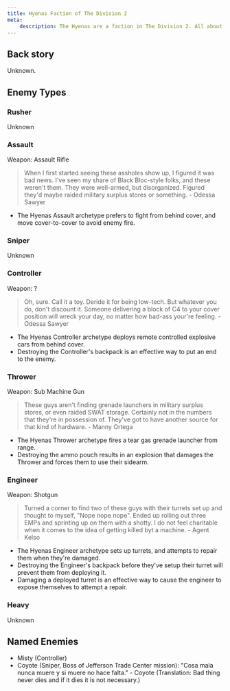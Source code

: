 ```yaml
---
title: Hyenas Faction of The Division 2
meta:
    description: The Hyenas are a faction in The Division 2. All about the types of Hyenas enemies you can encounter you can find here.
---
```


## Back story

Unknown.

## Enemy Types

### Rusher

Unknown

### Assault

Weapon: Assault Rifle

> When I first started seeing these assholes show up, I figured it was bad news. I've seen my share of Black Bloc-style folks, and these weren't them. They were well-armed, but disorganized. Figured they'd maybe raided military surplus stores or something. - Odessa Sawyer

* The Hyenas Assault archetype prefers to fight from behind cover, and move cover-to-cover to avoid enemy fire. 

### Sniper

Unknown

### Controller

Weapon: ?

> Oh, sure. Call it a toy. Deride it for being low-tech. But whatever you do, don't discount it. Someone delivering a block of C4 to your cover position will wreck your day, no matter how bad-ass your're feeling. - Odessa Sawyer

* The Hyenas Controller archetype deploys remote controlled explosive cars from behind cover.
* Destroying the Controller's backpack is an effective way to put an end to the enemy.

### Thrower

Weapon: Sub Machine Gun

> These guys aren't finding grenade launchers in military surplus stores, or even raided SWAT storage. Certainly not in the numbers that they're in possession of. They've got to have another source for that kind of hardware. - Manny Ortega

* The Hyenas Thrower archetype fires a tear gas grenade launcher from range.
* Destroying the ammo pouch results in an explosion that damages the Thrower and forces them to use their sidearm.

### Engineer

Weapon: Shotgun

> Turned a corner to find two of these guys with their turrets set up and thought to myself, "Nope nope nope". Ended up rolling out three EMPs and sprinting up on them with a shotty. I do not feel charitable when it comes to the idea of getting killed byt a machine. - Agent Kelso

* The Hyenas Engineer archetype sets up turrets, and attempts to repair them when they're damaged.
* Destroying the Engineer's backpack before they've setup their turret will prevent them from deploying it.
* Damaging a deployed turret is an effective way to cause the engineer to expose themselves to attempt a repair.

### Heavy

Unknown

## Named Enemies

* Misty (Controller)
* Coyote (Sniper, Boss of Jefferson Trade Center mission): "Cosa mala nunca muere y si muere no hace falta." - Coyote (Translation: Bad thing never dies and if it dies it is not necessary.)